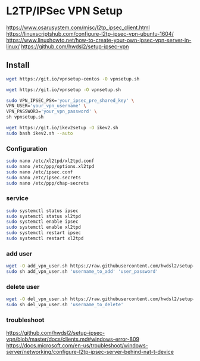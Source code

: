 # L2TP/IPSec VPN Setup
https://www.osarusystem.com/misc/l2tp_ipsec_client.html
https://linuxscriptshub.com/configure-l2tp-ipsec-vpn-ubuntu-1604/
https://www.linuxhowto.net/how-to-create-your-own-ipsec-vpn-server-in-linux/
https://github.com/hwdsl2/setup-ipsec-vpn


## Install
```sh
wget https://git.io/vpnsetup-centos -O vpnsetup.sh

wget https://git.io/vpnsetup -O vpnsetup.sh

sudo VPN_IPSEC_PSK='your_ipsec_pre_shared_key' \
VPN_USER='your_vpn_username' \
VPN_PASSWORD='your_vpn_password' \
sh vpnsetup.sh

wget https://git.io/ikev2setup -O ikev2.sh
sudo bash ikev2.sh --auto

```

### Configuration
```sh
sudo nano /etc/xl2tpd/xl2tpd.conf
sudo nano /etc/ppp/options.xl2tpd
sudo nano /etc/ipsec.conf
sudo nano /etc/ipsec.secrets
sudo nano /etc/ppp/chap-secrets
```

### service
```sh
sudo systemctl status ipsec
sudo systemctl status xl2tpd
sudo systemctl enable ipsec	
sudo systemctl enable xl2tpd
sudo systemctl restart ipsec
sudo systemctl restart xl2tpd
```

### add user
```sh
wget -O add_vpn_user.sh https://raw.githubusercontent.com/hwdsl2/setup-ipsec-vpn/master/extras/add_vpn_user.sh
sudo sh add_vpn_user.sh 'username_to_add' 'user_password'
```

### delete user
```sh
wget -O del_vpn_user.sh https://raw.githubusercontent.com/hwdsl2/setup-ipsec-vpn/master/extras/del_vpn_user.sh
sudo sh del_vpn_user.sh 'username_to_delete'
```


### troubleshoot
https://github.com/hwdsl2/setup-ipsec-vpn/blob/master/docs/clients.md#windows-error-809
https://docs.microsoft.com/en-us/troubleshoot/windows-server/networking/configure-l2tp-ipsec-server-behind-nat-t-device
